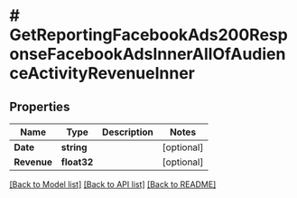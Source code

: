 # # GetReportingFacebookAds200ResponseFacebookAdsInnerAllOfAudienceActivityRevenueInner


## Properties 


Name | Type | Description | Notes
------------ | ------------- | ------------- | -------------
**Date**| **string** |   | [optional]
**Revenue**| **float32** |   | [optional]


[[Back to Model list]](../../README.md#models) [[Back to API list]](../../README.md#endpoints) [[Back to README]](../../README.md)

